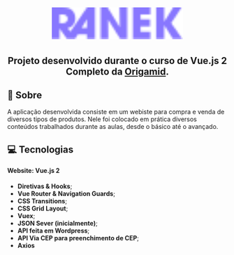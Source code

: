 <h1 align=center>
<img src="./src/assets/ranek.svg" width="300" />
</h1>

<div align="center">
</div>

<h2 align="center">

Projeto desenvolvido durante o curso de Vue.js 2 Completo da **[Origamid][origamid_site]**.

</h2>

<!-- 
  ...
  Local Reservado para o Banner com a montagem da tela
  do site e do aplicativo mobile.
  ...
-->

## **:rocket: Sobre**
A aplicação desenvolvida consiste em um webiste para compra e venda de diversos tipos de produtos. Nele foi colocado em prática diversos conteúdos trabalhados durante as aulas, desde o básico até o avançado.

## **:computer: Tecnologias**
  
  #### **Website: Vue.js 2**
- **Diretivas & Hooks**;
- **Vue Router & Navigation Guards**;
- **CSS Transitions**;
- **CSS Grid Layout**;
- **Vuex**;
- **JSON Sever (inicialmente)**;
- **API feita em Wordpress**;
- **API Via CEP para preenchimento de CEP**;
- **Axios**

[font_roboto]: https://fonts.google.com/specimen/Roboto

[font_ubuntu]: https://fonts.google.com/specimen/Ubuntu

<!--### **Executando o Projeto**

<!-- #### **:iphone: Mobile**
> 1. $cd frequency
> 2. $npm install
> 3. $npm start
> 4. No seu celular, abra o Expo
> 5. Escaneie o QR Code na tela do seu computador
> 6. Enjoy!

<!--### **Ou faça o [Download][link] do nosso aplicativo! (Somente Android)** 
> 1. clique no link de download
> 2. instale o apk baixado
> 3. Enjoy! -->


<!-- Website Links -->

[marcus]: https://www.linkedin.com/in/marcus-vinicius-de-araujo-06ba6585/
[otavio]: https://www.linkedin.com/in/otavio-glycerio-477061a1/
[paulo]: https://www.linkedin.com/in/paulovitorsoares/
[priscylla]: https://www.linkedin.com/in/priscyllaboente/
[rafael]: https://www.linkedin.com/in/rafaelst2000/

[link]: https://exp-shell-app-assets.s3.us-west-1.amazonaws.com/android/%40rafaelst2000/frequency-f0b9f3b06da544d2862823b7262822dc-signed.apk

[shawee_site]: https://shawee.io/pt/

[origamid_site]: https://www.origamid.com./

<!-- Badges -->

[github_issues_badge]: https://img.shields.io/github/issues/x0n4d0/ecoleta?color=green

[repository_license_badge]: https://img.shields.io/github/license/x0n4d0/ecoleta

[node_version_badge]: https://img.shields.io/badge/node-12.17.0-green

[npm_version_badge]: https://img.shields.io/badge/npm-6.14.4-red

[web_react_badge]: https://img.shields.io/badge/web-react-blue

[mobile_react-native_badge]: https://img.shields.io/badge/mobile-react%20native-blueviolet

[server_nodejs_badge]: https://img.shields.io/badge/server-nodejs-important

<!-- Techs -->

[react]: https://reactjs.org/

[typescript]: https://www.typescriptlang.org/

[node]: https://nodejs.org/en/

[leaflet]: https://react-leaflet.js.org/en/

[ibge_api]: https://servicodados.ibge.gov.br/api/docs/localidades?versao=1

[ibge_api_ufs]: https://servicodados.ibge.gov.br/api/docs/localidades?versao=1#api-UFs-estadosGet

[ibge_api_municipios]: https://servicodados.ibge.gov.br/api/docs/localidades?versao=1#api-Municipios-estadosUFMunicipiosGet

[vscode]: https://code.visualstudio.com/

[react_native]: http://www.reactnative.com/

[stackedit]: https://stackedit.io

[vscode_sqlite_extension]: https://marketplace.visualstudio.com/items?itemName=alexcvzz.vscode-sqlite

[markdown_emoji]: https://gist.github.com/rxaviers/7360908

[commitlint]: https://github.com/conventional-changelog/commitlint

[express]: https://expressjs.com/

[cors]: https://expressjs.com/en/resources/middleware/cors.html

[knex]: http://knexjs.org/

[sqlite3]: https://github.com/mapbox/node-sqlite3

[tsnode]: https://github.com/TypeStrong/ts-node

[feather_icons]: https://feathericons.com/

[insomnia]: https://insomnia.rest/

[react_leaflet]: https://react-leaflet.js.org/

[react_router_dom]: https://github.com/ReactTraining/react-router/tree/master/packages/react-router-dom

[react_icons]: https://react-icons.github.io/react-icons/

[axios]: https://github.com/axios/axios
